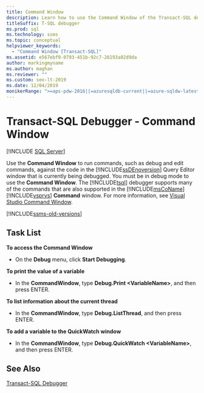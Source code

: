 ```yaml
---
title: Command Window
description: Learn how to use the Command Window of the Transact-SQL debugger to run debug commands and to edit commands on the code you are debugging. 
titleSuffix: T-SQL debugger
ms.prod: sql
ms.technology: ssms
ms.topic: conceptual
helpviewer_keywords: 
  - "Command Window [Transact-SQL]"
ms.assetid: e567ebf9-0793-451b-92c7-26193a02d9da
author: markingmyname
ms.author: maghan
ms.reviewer: ""
ms.custom: seo-lt-2019
ms.date: 12/04/2019
monikerRange: ">=aps-pdw-2016||=azuresqldb-current||=azure-sqldw-latest||>=sql-server-2016||>=sql-server-linux-2017||=azuresqldb-mi-current"
---
```


# Transact-SQL Debugger - Command Window

 [!INCLUDE [SQL Server](../../includes/applies-to-version/sqlserver.md)]

Use the **Command Window** to run commands, such as debug and edit commands, against the code in the [!INCLUDE[ssDEnoversion](../../includes/ssdenoversion-md.md)] Query Editor window that is currently being debugged. You must be in debug mode to use the **Command Window**. The [!INCLUDE[tsql](../../includes/tsql-md.md)] debugger supports many of the commands that are also supported in the [!INCLUDE[msCoName](../../includes/msconame-md.md)] [!INCLUDE[vsprvs](../../includes/vsprvs-md.md)] **Command** window. For more information, see [Visual Studio Command Window](https://go.microsoft.com/fwlink/?LinkId=112007).  

[!INCLUDE[ssms-old-versions](../../includes/ssms-old-versions.md)]

## Task List

**To access the Command Window**

- On the **Debug** menu, click **Start Debugging**.

**To print the value of a variable**

- In the **CommandWindow**, type **Debug.Print \<VariableName>**, and then press ENTER.

**To list information about the current thread**

- In the **CommandWindow**, type **Debug.ListThread**, and then press ENTER.

**To add a variable to the QuickWatch window**

- In the **CommandWindow**, type **Debug.QuickWatch \<VariableName>**, and then press ENTER.

## See Also

[Transact-SQL Debugger](../../relational-databases/scripting/transact-sql-debugger.md)
